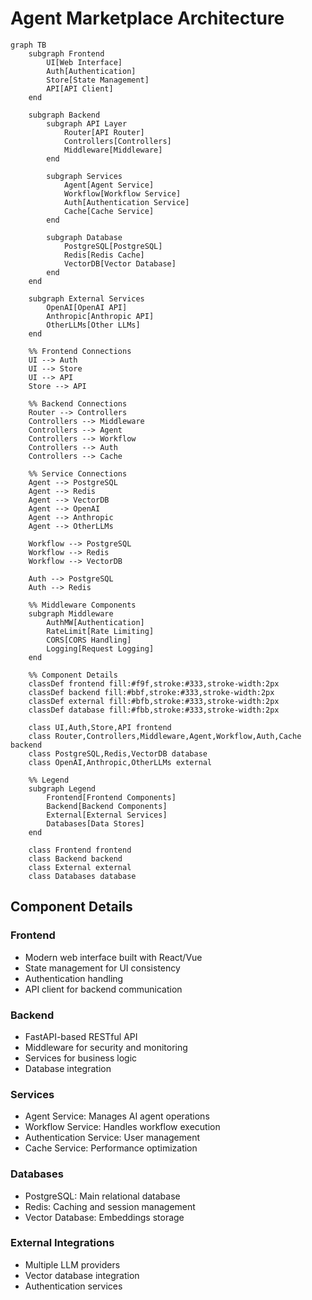 # Agent Marketplace Architecture

```mermaid
graph TB
    subgraph Frontend
        UI[Web Interface]
        Auth[Authentication]
        Store[State Management]
        API[API Client]
    end

    subgraph Backend
        subgraph API Layer
            Router[API Router]
            Controllers[Controllers]
            Middleware[Middleware]
        end

        subgraph Services
            Agent[Agent Service]
            Workflow[Workflow Service]
            Auth[Authentication Service]
            Cache[Cache Service]
        end

        subgraph Database
            PostgreSQL[PostgreSQL]
            Redis[Redis Cache]
            VectorDB[Vector Database]
        end
    end

    subgraph External Services
        OpenAI[OpenAI API]
        Anthropic[Anthropic API]
        OtherLLMs[Other LLMs]
    end

    %% Frontend Connections
    UI --> Auth
    UI --> Store
    UI --> API
    Store --> API

    %% Backend Connections
    Router --> Controllers
    Controllers --> Middleware
    Controllers --> Agent
    Controllers --> Workflow
    Controllers --> Auth
    Controllers --> Cache

    %% Service Connections
    Agent --> PostgreSQL
    Agent --> Redis
    Agent --> VectorDB
    Agent --> OpenAI
    Agent --> Anthropic
    Agent --> OtherLLMs

    Workflow --> PostgreSQL
    Workflow --> Redis
    Workflow --> VectorDB

    Auth --> PostgreSQL
    Auth --> Redis

    %% Middleware Components
    subgraph Middleware
        AuthMW[Authentication]
        RateLimit[Rate Limiting]
        CORS[CORS Handling]
        Logging[Request Logging]
    end

    %% Component Details
    classDef frontend fill:#f9f,stroke:#333,stroke-width:2px
    classDef backend fill:#bbf,stroke:#333,stroke-width:2px
    classDef external fill:#bfb,stroke:#333,stroke-width:2px
    classDef database fill:#fbb,stroke:#333,stroke-width:2px

    class UI,Auth,Store,API frontend
    class Router,Controllers,Middleware,Agent,Workflow,Auth,Cache backend
    class PostgreSQL,Redis,VectorDB database
    class OpenAI,Anthropic,OtherLLMs external

    %% Legend
    subgraph Legend
        Frontend[Frontend Components]
        Backend[Backend Components]
        External[External Services]
        Databases[Data Stores]
    end

    class Frontend frontend
    class Backend backend
    class External external
    class Databases database
```

## Component Details

### Frontend
- Modern web interface built with React/Vue
- State management for UI consistency
- Authentication handling
- API client for backend communication

### Backend
- FastAPI-based RESTful API
- Middleware for security and monitoring
- Services for business logic
- Database integration

### Services
- Agent Service: Manages AI agent operations
- Workflow Service: Handles workflow execution
- Authentication Service: User management
- Cache Service: Performance optimization

### Databases
- PostgreSQL: Main relational database
- Redis: Caching and session management
- Vector Database: Embeddings storage

### External Integrations
- Multiple LLM providers
- Vector database integration
- Authentication services
